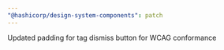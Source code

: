 ```yaml
---
"@hashicorp/design-system-components": patch
---
```


Updated padding for tag dismiss button for WCAG conformance
